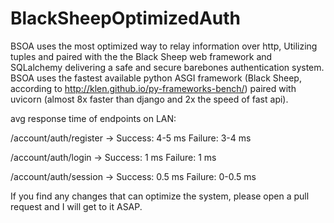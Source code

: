 # BlackSheepOptimizedAuth
BSOA uses the most optimized way to relay information over http, Utilizing tuples and paired with the the Black Sheep web framework and SQLalchemy delivering a safe and secure barebones authentication system. 
BSOA uses the fastest available python ASGI framework (Black Sheep, according to http://klen.github.io/py-frameworks-bench/) paired with uvicorn (almost 8x faster than django and 2x the speed of fast api).

avg response time of endpoints on LAN:

/account/auth/register -> Success: 4-5 ms Failure: 3-4 ms

/account/auth/login -> Success: 1 ms Failure: 1 ms

/account/auth/session -> Success: 0.5 ms Failure: 0-0.5 ms


If you find any changes that can optimize the system, please open a pull request and I will get to it ASAP.
